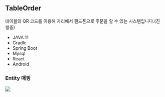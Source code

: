 ## TableOrder
테이블의 QR 코드를 이용해 자리에서 핸드폰으로 주문을 할 수 있는 시스템입니다.(진행중)

- JAVA 11
- Gradle
- Spring Boot
- Mysql
- React
- Android 

### Entity 매핑
<img src="https://user-images.githubusercontent.com/69130921/121074213-86b46a00-c80e-11eb-89c8-063023fa8231.png"><br>

